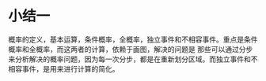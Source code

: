 # 小结一
概率的定义，基本运算，条件概率，全概率，独立事件和不相容事件。重点是条件概率和全概率，而这两者的计算，依赖于画图，解决的问题是 那些可以通过分步来分析解决的概率问题，因为每一次分步，都是在重新划分区域。而独立事件和不相容事件，是用来进行计算的简化。